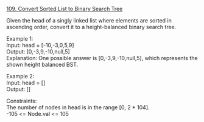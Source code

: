 [109. Convert Sorted List to Binary Search Tree](https://leetcode.com/problems/convert-sorted-list-to-binary-search-tree/)




Given the head of a singly linked list where elements are sorted in ascending order, convert it to a height-balanced binary search tree.         

Example 1:                   
Input: head = [-10,-3,0,5,9]           
Output: [0,-3,9,-10,null,5]          
Explanation: One possible answer is [0,-3,9,-10,null,5], which represents the shown height balanced BST.           

Example 2:             
Input: head = []         
Output: []           

Constraints:           
The number of nodes in head is in the range [0, 2 * 104].           
-105 <= Node.val <= 105           
